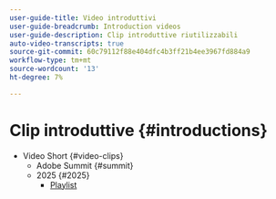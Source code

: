 ```yaml
---
user-guide-title: Video introduttivi
user-guide-breadcrumb: Introduction videos
user-guide-description: Clip introduttive riutilizzabili
auto-video-transcripts: true
source-git-commit: 60c79112f88e404dfc4b3ff21b4ee3967fd884a9
workflow-type: tm+mt
source-wordcount: '13'
ht-degree: 7%

---
```



# Clip introduttive {#introductions}

+ Video Short {#video-clips}
   + Adobe Summit {#summit}
   + 2025 {#2025}
      + [Playlist](video-clips/summit/2025/playlists.md)
